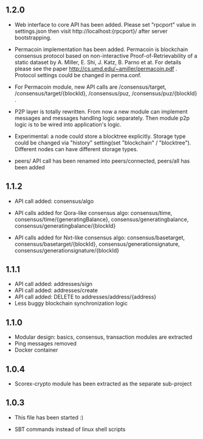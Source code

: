 **1.2.0**
---------

* Web interface to core API has been added. Please set "rpcport" value in settings.json then visit
   http://localhost:{rpcport}/ after server bootstrapping.

* Permacoin implementation has been added. Permacoin is blockchain consensus protocol based on
non-interactive Proof-of-Retrievability of a static dataset by A. Miller, E. Shi, J. Katz, B. Parno et at.
 For details please see the paper http://cs.umd.edu/~amiller/permacoin.pdf . Protocol settings could be changed
 in perma.conf.

* For Permacoin module, new API calls are /consensus/target, /consensus/target/{blockId},
 /consensus/puz, /consensus/puz/{blockId} .

* P2P layer is totally rewritten. From now a new module can implement messages and messages handling
logic separately. Then module p2p logic is to be wired into application's logic.

* Experimental: a node could store a blocktree explicitly. Storage type could be changed via "history"
setting(set "blockchain" / "blocktree"). Different nodes can have different storage types.

* peers/ API call has been renamed into peers/connected, peers/all has been added


**1.1.2**
---------

* API call added: consensus/algo

* API calls added for Qora-like consensus algo: consensus/time, consensus/time/{generatingBalance}, 
 consensus/generatingbalance, consensus/generatingbalance/{blockId}

* API calls added for Nxt-like consensus algo: consensus/basetarget, consensus/basetarget/{blockId},
  consensus/generationsignature, consensus/generationsignature/{blockId}

**1.1.1**
---------

* API call added: addresses/sign
* API call added: addresses/create
* API call added: DELETE to addresses/address/{address}
* Less buggy blockchain synchronization logic


**1.1.0**
----------

* Modular design: basics, consensus, transaction modules are extracted
* Ping messages removed
* Docker container


**1.0.4**
---------

* Scorex-crypto module has been extracted as the separate sub-project


**1.0.3**
---------

* This file has been started :) 

* SBT commands instead of linux shell scripts   

 
